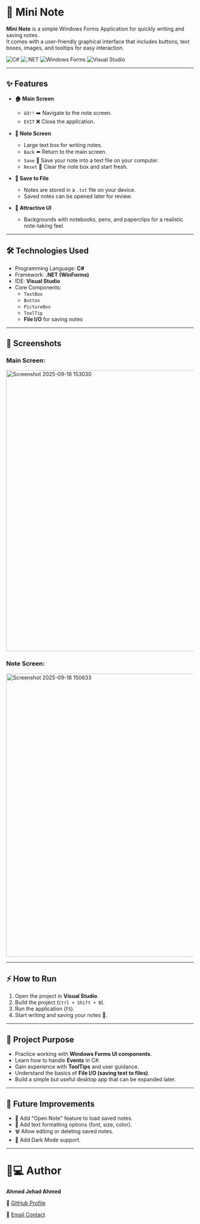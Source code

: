 # 📝 Mini Note

**Mini Note** is a simple Windows Forms Application for quickly writing and saving notes.  
It comes with a user-friendly graphical interface that includes buttons, text boxes, images, and tooltips for easy interaction.

![C#](https://img.shields.io/badge/C%23-239120?style=for-the-badge&logo=c-sharp&logoColor=white)
![.NET](https://img.shields.io/badge/.NET-5C2D91?style=for-the-badge&logo=.net&logoColor=white)
![Windows Forms](https://img.shields.io/badge/Windows%20Forms-0078D7?style=for-the-badge&logo=windows&logoColor=white)
![Visual Studio](https://img.shields.io/badge/Visual%20Studio-5C2D91?style=for-the-badge&logo=visual-studio&logoColor=white)

---


## ✨ Features

- **🏠 Main Screen**  
  - `GO!!` ➡️ Navigate to the note screen.  
  - `EXIT` ❌ Close the application.  

- **📝 Note Screen**  
  - Large text box for writing notes.  
  - `Back` ⬅️ Return to the main screen.  
  - `Save` 💾 Save your note into a text file on your computer.  
  - `Reset` 🔄 Clear the note box and start fresh.  

- **💾 Save to File**  
  - Notes are stored in a `.txt` file on your device.  
  - Saved notes can be opened later for review.  

- **🎨 Attractive UI**  
  - Backgrounds with notebooks, pens, and paperclips for a realistic note-taking feel.  

---

## 🛠️ Technologies Used

- Programming Language: **C#**  
- Framework: **.NET (WinForms)**  
- IDE: **Visual Studio**  
- Core Components:  
  - `TextBox`  
  - `Button`  
  - `PictureBox`  
  - `ToolTip`  
  - **File I/O** for saving notes  

---

## 📸 Screenshots

### Main Screen:
<img width="1106" height="752" alt="Screenshot 2025-09-18 153030" src="https://github.com/user-attachments/assets/2983edd0-7c2b-4c6c-8b54-7a99776f96e1" />

### Note Screen:
<img width="1104" height="758" alt="Screenshot 2025-09-18 150633" src="https://github.com/user-attachments/assets/29053e58-3012-4279-838c-620fdd92fc26" />

---

## ⚡ How to Run

1. Open the project in **Visual Studio**.  
2. Build the project (`Ctrl + Shift + B`).  
3. Run the application (`F5`).  
4. Start writing and saving your notes 📝.  

---

## 🎯 Project Purpose

- Practice working with **Windows Forms UI components**.  
- Learn how to handle **Events** in C#.  
- Gain experience with **ToolTips** and user guidance.  
- Understand the basics of **File I/O (saving text to files)**.  
- Build a simple but useful desktop app that can be expanded later.  

---

## 🔮 Future Improvements

- 📂 Add "Open Note" feature to load saved notes.  
- 🎨 Add text formatting options (font, size, color).  
- 🗑️ Allow editing or deleting saved notes.  
- 🌙 Add Dark Mode support.  

---

# 👨💻 Author

**Ahmed Jehad Ahmed**  


🔗 [GitHub Profile](https://github.com/7mee3d)

📧 [Email Contact](mailto:enginnerahemdjehad2004@gmail.com)
